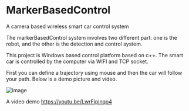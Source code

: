 # MarkerBasedControl
A camera based wireless smart car control system

The markerBasedControl system involves two different part: one is the robot, and the other is the detection and control system.

This project is Windows based control platform based on c++. The smart car is controlled by the computer via WIFI and TCP socket.

First you can define a trajectory using mouse and then the car will follow your path.
Below is a demo picture and video.

![image](https://github.com/JasonZhangHkust/MarkerBasedControl/blob/master/MarkerBasedControl/TrackingRobot.mp4_20170408_135134.gif)

A video demo https://youtu.be/LwrFipinqo4
